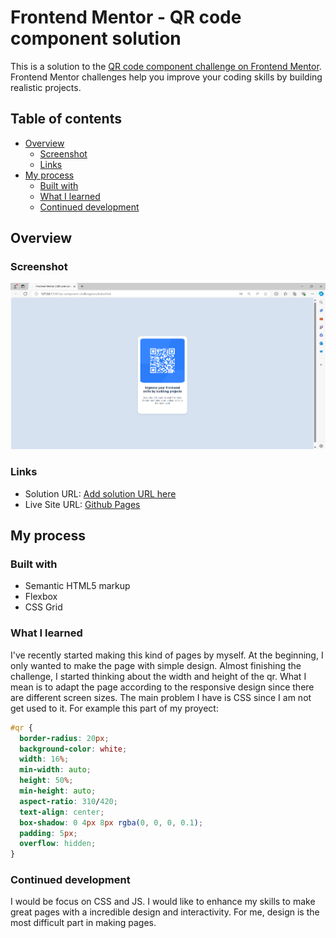# Frontend Mentor - QR code component solution

This is a solution to the [QR code component challenge on Frontend Mentor](https://www.frontendmentor.io/challenges/qr-code-component-iux_sIO_H). Frontend Mentor challenges help you improve your coding skills by building realistic projects.

## Table of contents

- [Overview](#overview)
  - [Screenshot](#screenshot)
  - [Links](#links)
- [My process](#my-process)
  - [Built with](#built-with)
  - [What I learned](#what-i-learned)
  - [Continued development](#continued-development)

## Overview

### Screenshot

![](src/images/image.png)

### Links

- Solution URL: [Add solution URL here](https://your-solution-url.com)
- Live Site URL: [Github Pages](https://testing-skills.github.io/qr-component-challenge/src/)

## My process

### Built with

- Semantic HTML5 markup
- Flexbox
- CSS Grid

### What I learned

I've recently started making this kind of pages by myself. At the beginning, I only wanted to make the page with simple design.
Almost finishing the challenge, I started thinking about the width and height of the qr. What I mean is to adapt the page according to the responsive design since there are different screen sizes.
The main problem I have is CSS since I am not get used to it. For example this part of my proyect:

```css
#qr {
  border-radius: 20px;
  background-color: white;
  width: 16%;
  min-width: auto;
  height: 50%;
  min-height: auto;
  aspect-ratio: 310/420;
  text-align: center;
  box-shadow: 0 4px 8px rgba(0, 0, 0, 0.1);
  padding: 5px;
  overflow: hidden;
}
```

### Continued development

I would be focus on CSS and JS. I would like to enhance my skills to make great pages with a incredible design and interactivity.
For me, design is the most difficult part in making pages.
